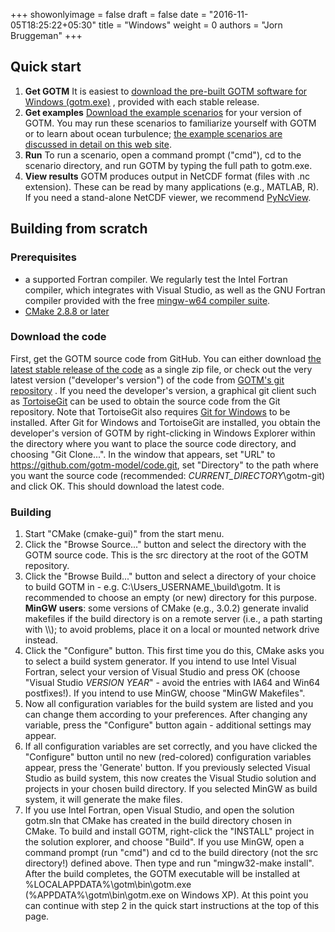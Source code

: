 +++
showonlyimage = false
draft = false
date = "2016-11-05T18:25:22+05:30"
title = "Windows"
weight = 0
authors = "Jorn Bruggeman"
+++

## Quick start

  1. **Get GOTM** It is easiest to 
[download the pre-built GOTM software for Windows (gotm.exe)](http://github.com/gotm-model/code/releases)
, provided with each stable release.
  2. **Get examples** 
[Download the example scenarios](http://github.com/gotm-model/cases/releases)
for your version of 
GOTM. You may run these scenarios to familiarize yourself with GOTM or to learn 
about ocean turbulence; 
[the example scenarios are discussed in detail on this web site](/examples/).
  3. **Run** To run a scenario, open a command prompt ("cmd"), cd to the 
scenario directory, and run GOTM by typing the full path to gotm.exe.
  4. **View results** GOTM produces output in NetCDF format (files with .nc 
extension). These can be read by many applications (e.g., MATLAB, R). If you 
need a stand-alone NetCDF viewer, we recommend 
[PyNcView](https://sourceforge.net/projects/pyncview). 

## Building from scratch

### Prerequisites

  * a supported Fortran compiler. We regularly test the Intel Fortran compiler, 
which integrates with Visual Studio, as well as the GNU Fortran compiler 
provided with the free 
[mingw-w64 compiler suite](http://mingw-w64.org).
  * [CMake 2.8.8 or later](https://cmake.org)

### Download the code

First, get the GOTM source code from GitHub. You can either download 
[the latest stable release of the code](http://github.com/gotm-model/code/releases) 
as a single zip file, or check out the very latest version ("developer's 
version") of the code from 
[GOTM's git repository](http://github.com/gotm-model/code)
. If you need the developer's 
version, a graphical git client such as 
[TortoiseGit](https://tortoisegit.org) 
can be used to obtain the source code from the Git repository. Note that 
TortoiseGit also requires 
[Git for Windows](https://git-for-windows.github.io) 
to be installed. After Git for Windows and TortoiseGit are installed, you 
obtain the developer's version of GOTM by right-clicking in Windows Explorer 
within the directory where you want to place the source code directory, and 
choosing "Git Clone...". In the window that appears, set "URL" to 
https://github.com/gotm-model/code.git, set "Directory" to the path where you 
want the source code (recommended: _CURRENT_DIRECTORY_\gotm-git) and click OK. 
This should download the latest code. 

### Building

  1. Start "CMake (cmake-gui)" from the start menu.
  2. Click the "Browse Source..." button and select the directory with the GOTM 
source code. This is the src directory at the root of the GOTM repository.
  3. Click the "Browse Build..." button and select a directory of your choice 
to build GOTM in - e.g. C:\Users\_USERNAME_\build\gotm. It is recommended to 
choose an empty (or new) directory for this purpose. **MinGW users**: some 
versions of CMake (e.g., 3.0.2) generate invalid makefiles if the build 
directory is on a remote server (i.e., a path starting with \\\\); to avoid 
problems, place it on a local or mounted network drive instead.
  4. Click the "Configure" button. This first time you do this, CMake asks you 
to select a build system generator. If you intend to use Intel Visual Fortran, 
select your version of Visual Studio and press OK (choose "Visual Studio 
_VERSION_ _YEAR_" - avoid the entries with IA64 and Win64 postfixes!). If you 
intend to use MinGW, choose "MinGW Makefiles".
  5. Now all configuration variables for the build system are listed and you 
can change them according to your preferences. After changing any variable, 
press the "Configure" button again - additional settings may appear.
  6. If all configuration variables are set correctly, and you have clicked the 
"Configure" button until no new (red-colored) configuration variables appear, 
press the 'Generate' button. If you previously selected Visual Studio as build 
system, this now creates the Visual Studio solution and projects in your chosen 
build directory. If you selected MinGW as build system, it will generate the 
make files.
  7. If you use Intel Fortran, open Visual Studio, and open the solution 
gotm.sln that CMake has created in the build directory chosen in CMake. To 
build and install GOTM, right-click the "INSTALL" project in the solution 
explorer, and choose "Build". If you use MinGW, open a command prompt (run 
"cmd") and cd to the build directory (not the src directory!) defined above. 
Then type and run "mingw32-make install".
After the build completes, the GOTM executable will be installed at 
%LOCALAPPDATA%\gotm\bin\gotm.exe (%APPDATA%\gotm\bin\gotm.exe on Windows XP). 
At this point you can continue with step 2 in the quick start instructions at 
the top of this page.
